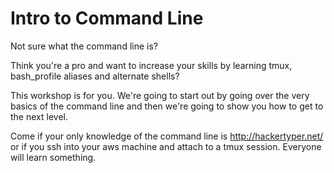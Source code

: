 # Intro to Command Line

Not sure what the command line is?

Think you're a pro and want to increase your skills by learning tmux, bash_profile aliases and alternate shells?

This workshop is for you. We're going to start out by going over the very basics of the command line and then we're going to show you how to get to the next level.

Come if your only knowledge of the command line is http://hackertyper.net/ or if you ssh into your aws machine and attach to a tmux session. Everyone will learn something.
